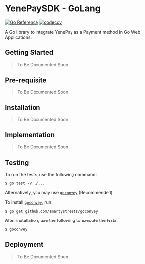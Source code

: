 # YenePaySDK - GoLang #
[![Go Reference](https://pkg.go.dev/badge/github.com/TibebeJs/yenepay.sdk.go.svg)](https://pkg.go.dev/github.com/TibebeJs/yenepay.sdk.go) [![codecov](https://codecov.io/gh/TibebeJS/yenepay.sdk.go/branch/main/graph/badge.svg?token=8M2G27NVA5)](https://codecov.io/gh/TibebeJS/yenepay.sdk.go)

A Go library to integrate YenePay as a Payment method in Go Web Applications.

## Getting Started

> To Be Documented Soon

## Pre-requisite

> To Be Documented Soon

## Installation

> To Be Documented Soon

## Implementation

> To Be Documented Soon

## Testing
To run the tests, use the following command:
```
$ go test -v ./...
```

Alternatively, you may use [`goconvey`](https://github.com/smartystreets/goconvey) (Recommended)

To install [`goconvey`](https://github.com/smartystreets/goconvey), run:
```
$ go get github.com/smartystreets/goconvey
```

After installation, use the following to execute the tests:
```
$ goconvey
```

## Deployment

> To Be Documented Soon




